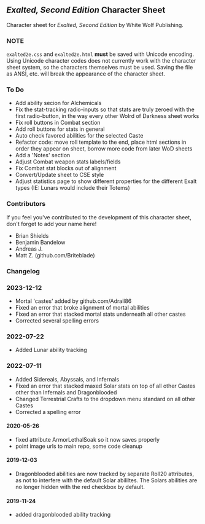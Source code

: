 ## _Exalted, Second Edition_ Character Sheet

Character sheet for _Exalted, Second Edition_ by White Wolf Publishing.

### NOTE

`exalted2e.css` and `exalted2e.html` **must** be saved with Unicode encoding. Using Unicode character codes does not currently work with the character sheet system, so the characters themselves must be used. Saving the file as ANSI, etc. will break the appearance of the character sheet.


### To Do

* Add ability secion for Alchemicals 
* Fix the stat-tracking radio-inputs so that stats are truly zeroed with the first radio-button, in the way every other Wolrd of Darkness sheet works
* Fix roll buttons in Combat section
* Add roll buttons for stats in general
* Auto check favored abilities for the selected Caste
* Refactor code: move roll template to the end, place html sections in order they appear on sheet, borrow more code from later WoD sheets 
* Add a 'Notes' section
* Adjust Combat weapon stats labels/fields
* Fix Combat stat blocks out of alignment
* Convert/Update sheet to CSE style
* Adjust statistics page to show different properties for the different Exalt types (IE: Lunars would include their Totems)

### Contributors

If you feel you've contributed to the development of this character sheet, don't forget to add your name here!

* Brian Shields
* Benjamin Bandelow
* Andreas J.
* Matt Z. (github.com/Briteblade)

### Changelog

### 2023-12-12
* Mortal 'castes' added by github.com/Adrail86
* Fixed an error that broke alignment of mortal abilities
* Fixed an error that stacked mortal stats underneath all other castes
* Corrected several spelling errors

### 2022-07-22
* Added Lunar ability tracking

### 2022-07-11
* Added Sidereals, Abyssals, and Infernals
* Fixed an error that stacked maxed Solar stats on top of all other Castes other than Infernals and Dragonblooded
* Changed Terrestrial Crafts to the dropdown menu standard on all other Castes
* Corrected a spelling error

#### 2020-05-26
* fixed attribute ArmorLethalSoak so it now saves properly
* point image urls to main repo, some code cleanup


#### 2019-12-03
* Dragonblooded abilities are now tracked by separate Roll20 attributes, as not to interfere with the default Solar abililtes. The Solars abilities are no longer hidden with the red checkbox by default.


#### 2019-11-24
* added dragonblooded ability tracking